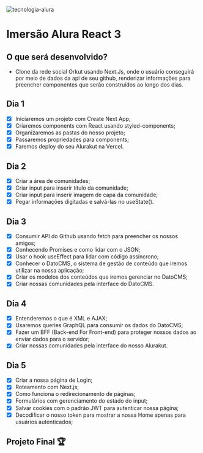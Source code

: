 ![tecnologia-alura](https://user-images.githubusercontent.com/52717632/125438231-d1c2f4c2-1c36-4dca-a9e3-5cc834a01f48.png)
# Imersão Alura React 3

## O que será desenvolvido?
* Clone da rede social Orkut usando Next.Js, onde o usuário conseguirá por meio de dados da api de seu github, renderizar informações para preencher componentes que serão construídos ao longo dos dias.

## Dia 1
- [x] Iniciaremos um projeto com Create Next App;
- [x] Criaremos components com React usando styled-components;
- [x] Organizaremos as pastas do nosso projeto;
- [x] Passaremos propriedades para components;
- [x] Faremos deploy do seu Alurakut na Vercel.

## Dia 2
- [x] Criar a área de comunidades;
- [x] Criar input para inserir título da comunidade;
- [x] Criar input para inserir imagem de capa da comunidade;
- [x] Pegar informações digitadas e salvá-las no useState().

## Dia 3
- [x] Consumir API do Github usando fetch para preencher os nossos amigos;
- [x] Conhecendo Promises e como lidar com o JSON;
- [x] Usar o hook useEffect para lidar com código assíncrono;
- [x] Conhecer o DatoCMS, o sistema de gestão de conteúdo que iremos utilizar na nossa aplicação;
- [x] Criar os modelos dos conteúdos que iremos gerenciar no DatoCMS;
- [x] Criar nossas comunidades pela interface do DatoCMS.

## Dia 4
- [x] Entenderemos o que é XML e AJAX;
- [x] Usaremos queries GraphQL para consumir os dados do DatoCMS;
- [x] Fazer um BFF (Back-end For Front-end) para proteger nossos dados ao enviar dados para o servidor;
- [x] Criar nossas comunidades pela interface do nosso Alurakut.

## Dia 5
- [x] Criar a nossa página de Login;
- [x] Roteamento com Next.js;
- [x] Como funciona o redirecionamento de páginas;
- [x] Formulários com gerenciamento do estado do input;
- [x] Salvar cookies com o padrão JWT para autenticar nossa página;
- [x] Decodificar o nosso token para mostrar a nossa Home apenas para usuários autenticados;

## Projeto Final :trophy:
